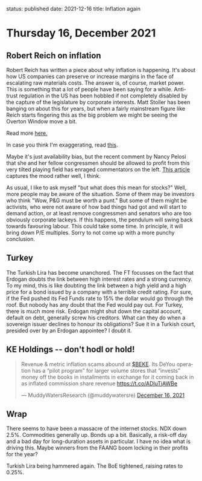status: published
date: 2021-12-16
title: Inflation again

# Thursday 16, December 2021

## Robert Reich on inflation

Robert Reich has written a piece about why inflation is happening.
It's about how US companies can preserve or increase margins in the face of 
escalating raw materials costs. 
The answer is, of course, market power.
This is something that a lot of people have been saying for a while.
Anti-trust regulation in the US has been hobbled if not completely disabled by the capture of 
the legislature by corporate interests. 
Matt Stoller has been banging on about this for years, but when a fairly mainstream figure like Reich
starts fingering this as the big problem we might be seeing the Overton Window move a bit.

Read more [here.](https://robertreich.substack.com/p/truth-about-inflation)

In case you think I'm exaggerating, read [this](https://stephensemler.substack.com/p/campaign-cash-from-military-industry-a9d).

Maybe it's just availability bias, but the recent comment by Nancy Pelosi that she and her fellow congressmen should be allowed to profit from this very tilted playing field has enraged commentators on the left. [This article](https://thecolumn.substack.com/p/build-back-better-is-shelved-dod) captures the mood rather well, I think.

As usual, I like to ask myself "but what does this mean for stocks?"
Well, more people may be aware of the situation. Some of them may be investors who think "Wow, P&G must be worth a punt."
But some of them might be activists, who were not aware of how bad things had got and will start to demand action,
or at least remove congressmen and senators who are too obviously corporate lackeys.
If this happens, the pendulum will swing back towards favouring labour.
This could take some time. In principle, it will bring down P/E multiples. 
Sorry to not come up with a more punchy conclusion.


## Turkey

The Turkish Lira has become unanchored. 
The FT focusses on the fact that Erdogan doubts the link between high interest rates and a strong currency.
To my mind, this is like doubting the link between a high yield and a high price for a bond issued by a company with a terrible credit rating.
For sure, if the Fed pushed its Fed Funds rate to 15% the dollar would go through the roof.
But nobody has any doubt that the Fed would pay out.
For Turkey, there is much more risk.
Erdogan might shut down the capital account, default on debt, generally screw his creditors.
What can they do when a sovereign issuer declines to honour its obligations? Sue it in a Turkish court, 
presided over by an Erdogan appointee? I doubt it.

## KE Holdings -- don't hodl or hold!

<blockquote class="twitter-tweet"><p lang="en" dir="ltr">Revenue &amp; metric inflation scams abound at <a href="https://twitter.com/search?q=%24BEKE&amp;src=ctag&amp;ref_src=twsrc%5Etfw">$BEKE</a>. Its DeYou operation has a “pilot program” for larger volume stores that “invests” money off the books in installments in exchange for it coming back in as inflated commission share revenue <a href="https://t.co/ADluTjAWBe">https://t.co/ADluTjAWBe</a></p>&mdash; MuddyWatersResearch (@muddywatersre) <a href="https://twitter.com/muddywatersre/status/1471477626023911428?ref_src=twsrc%5Etfw">December 16, 2021</a></blockquote> <script async src="https://platform.twitter.com/widgets.js" charset="utf-8"></script>

## Wrap

There seems to have been a massacre of the internet stocks. NDX down 2.5%. Commodities generally up. Bonds up a bit.
Basically, a risk-off day and a bad day for long-duration assets in particular.
I have no idea what is driving this. Maybe winners from the FAANG boom locking in their profits for the year?

Turkish Lira being hammered again. 
The BoE tightened, raising rates to 0.25%.

